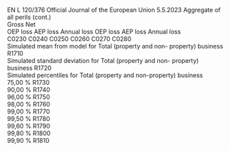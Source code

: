 EN  L 120/376 Official Journal of the European Union 5.5.2023
 Aggregate of all perils  (cont.)  
Gross  Net  
OEP loss  AEP loss  Annual loss  OEP loss  AEP loss  Annual 
loss  
C0230  C0240  C0250  C0260  C0270  C0280  
Simulated mean from model for Total (property and non- 
property) business  R1710  
Simulated standard deviation for Total (property and non- 
property) business  R1720  
Simulated percentiles for Total (property and non-property) 
business  
75,00 %  R1730  
90,00 %  R1740  
96,00 %  R1750  
98,00 %  R1760  
99,00 %  R1770  
99,50 %  R1780  
99,60 %  R1790  
99,80 %  R1800  
99,90 %  R1810
